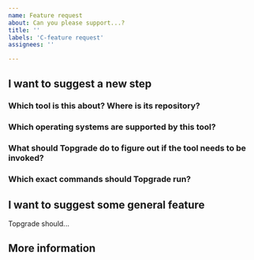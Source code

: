 ```yaml
---
name: Feature request
about: Can you please support...?
title: ''
labels: 'C-feature request'
assignees: ''

---
```


## I want to suggest a new step
### Which tool is this about? Where is its repository?
### Which operating systems are supported by this tool?
### What should Topgrade do to figure out if the tool needs to be invoked?
### Which exact commands should Topgrade run?

## I want to suggest some general feature
Topgrade should...

## More information
<!-- Assuming that someone else implements the feature,
please state if you know how to test it from a side branch of Topgrade. -->
